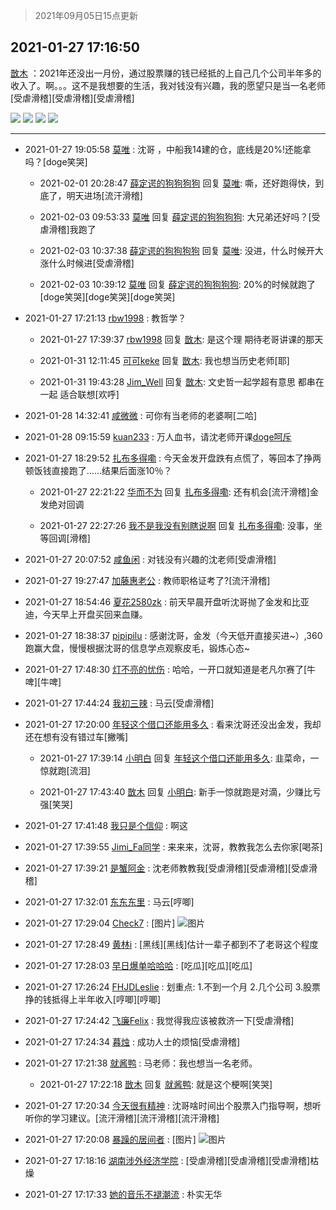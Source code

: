 > 2021年09月05日15点更新
<link rel="stylesheet" href="https://cdn.jsdelivr.net/gh/taotie6/sampleJSON@main/css/photo_show.css">


 ## 2021-01-27 17:16:50 

 [㪚木](https://www.coolapk.com/feed/24473532?shareKey=ZGU0Y2NhNmY2NmFkNjEzMTc3YWE~) ：2021年还没出一月份，通过股票赚的钱已经抵的上自己几个公司半年多的收入了。啊。。。这不是我想要的生活，我对钱没有兴趣，我的愿望只是当一名老师[受虐滑稽][受虐滑稽][受虐滑稽] 

<div class="album">
<img class="img-item" src="https://image.coolapk.com/feed/2021/0126/07/1081091_4376c84b_7006_7039@672x378.gif" />
<img class="img-item" src="https://image.coolapk.com/feed/2021/0126/07/1081091_bbda1653_7006_7048@640x360.gif" />
<img class="img-item" src="https://image.coolapk.com/feed/2021/0126/07/1081091_7d30af80_7076_3532@378x223.gif" />
<img class="img-item" src="https://image.coolapk.com/feed/2021/0126/07/1081091_4af42d64_7006_7037@378x672.gif" />
</div>

 ------- 

- 2021-01-27 19:05:58 [莫唯](uid=2115906) : 沈哥 ，中船我14建的仓，底线是20%!还能拿吗？[doge笑哭] 

    - 2021-02-01 20:28:47 [薛定谔的狗狗狗狗](uid=2327954) 回复 [莫唯](uid=2115906): 嘶，还好跑得快，到底了，明天进场[流汗滑稽] 

    - 2021-02-03 09:53:33 [莫唯](uid=2115906) 回复 [薛定谔的狗狗狗狗](uid=2327954): 大兄弟还好吗？[受虐滑稽]我跑了 

    - 2021-02-03 10:37:38 [薛定谔的狗狗狗狗](uid=2327954) 回复 [莫唯](uid=2115906): 没进，什么时候开大涨什么时候进[受虐滑稽] 

    - 2021-02-03 10:39:12 [莫唯](uid=2115906) 回复 [薛定谔的狗狗狗狗](uid=2327954): 20%的时候就跑了[doge笑哭][doge笑哭][doge笑哭] 

- 2021-01-27 17:21:13 [rbw1998](uid=602980) : 教哲学？ 

    - 2021-01-27 17:39:37 [rbw1998](uid=602980) 回复 [㪚木](uid=1081091): 是这个理  期待老哥讲课的那天 

    - 2021-01-31 12:11:45 [可可keke](uid=2190423) 回复 [㪚木](uid=1081091): 我也想当历史老师[耶] 

    - 2021-01-31 19:43:28 [Jim_Well](uid=783405) 回复 [㪚木](uid=1081091): 文史哲一起学超有意思 都串在一起 适合联想[欢呼] 

- 2021-01-28 14:32:41 [咸微微](uid=1248718) : 可你有当老师的老婆啊[二哈] 

- 2021-01-28 09:15:59 [kuan233](uid=867999) : 万人血书，请沈老师开课[doge呵斥](1/10000) 

- 2021-01-27 18:29:52 [扎布多得嘞](uid=1778156) : 今天金发开盘跌有点慌了，等回本了挣两顿饭钱直接跑了……结果后面涨10％？ 

    - 2021-01-27 22:21:22 [华而不为](uid=1212555) 回复 [扎布多得嘞](uid=1778156): 还有机会[流汗滑稽]金发绝对回调 

    - 2021-01-27 22:27:26 [我不是我没有别瞎说啊](uid=2231912) 回复 [扎布多得嘞](uid=1778156): 没事，坐等回调[滑稽] 

- 2021-01-27 20:07:52 [咸鱼闲](uid=3783511) : 对钱没有兴趣的沈老师[受虐滑稽] 

- 2021-01-27 19:27:47 [加藤惠老公](uid=1266680) : 教师职格证考了?[流汗滑稽] 

- 2021-01-27 18:54:46 [夏花2580zk](uid=858641) : 前天早晨开盘听沈哥抛了金发和比亚迪，今天早上开盘买回来血赚。 

- 2021-01-27 18:38:37 [pipipilu](uid=1479599) : 感谢沈哥，金发（今天低开直接买进~）,360跑赢大盘，慢慢根据沈哥的信息学点观察皮毛，锻炼心态~ 

- 2021-01-27 17:48:30 [灯不亮的忧伤](uid=2715037) : 哈哈，一开口就知道是老凡尔赛了[牛啤][牛啤] 

- 2021-01-27 17:44:24 [我初三辣](uid=2088136) : 马云[受虐滑稽] 

- 2021-01-27 17:20:00 [年轻这个借口还能用多久](uid=645717) : 看来沈哥还没出金发，我却还在想有没有错过车[撇嘴] 

    - 2021-01-27 17:39:14 [小明白](uid=1069318) 回复 [年轻这个借口还能用多久](uid=645717): 韭菜命，一惊就跑[流泪] 

    - 2021-01-27 17:43:40 [㪚木](uid=1081091) 回复 [小明白](uid=1069318): 新手一惊就跑是对滴，少赚比亏强[笑哭] 

- 2021-01-27 17:41:48 [我只是个信仰](uid=2073530) : 啊这 

- 2021-01-27 17:39:55 [Jimi_Fa同学](uid=658442) : 来来来，沈哥，教教我怎么去你家[喝茶] 

- 2021-01-27 17:39:21 [是蟹阿金](uid=2714159) : 沈老师教教我[受虐滑稽][受虐滑稽][受虐滑稽] 

- 2021-01-27 17:32:01 [东东东里](uid=645055) : 马云[哼唧] 

- 2021-01-27 17:29:04 [Check7](uid=2474522) : [图片] ![图片](https://image.coolapk.com/feed/2020/0425/01/1802946_65ecfc32_0119_896@198x198.jpeg)

- 2021-01-27 17:28:49 [黄林i](uid=3013640) : [黑线][黑线]估计一辈子都到不了老哥这个程度 

- 2021-01-27 17:28:03 [早日爆单哈哈哈](uid=2188936) : [吃瓜][吃瓜][吃瓜] 

- 2021-01-27 17:26:24 [FHJDLeslie](uid=4195398) : 划重点:
1.不到一个月
2.几个公司
3.股票挣的钱抵得上半年收入[哼唧][哼唧] 

- 2021-01-27 17:24:42 [飞廉Felix](uid=900024) : 我觉得我应该被救济一下[受虐滑稽] 

- 2021-01-27 17:24:34 [暮烛](uid=915575) : 成功人士的烦恼[受虐滑稽] 

- 2021-01-27 17:21:38 [就酱鸭](uid=632404) : 马老师：我也想当一名老师。 

    - 2021-01-27 17:22:18 [㪚木](uid=1081091) 回复 [就酱鸭](uid=632404): 就是这个梗啊[笑哭] 

- 2021-01-27 17:20:34 [今天很有精神](uid=3003957) : 沈哥啥时间出个股票入门指导啊，想听听你的学习建议。[流汗滑稽][流汗滑稽][流汗滑稽] 

- 2021-01-27 17:20:08 [暴躁的居间者](uid=1416387) : [图片] ![图片](https://image.coolapk.com/feed/2021/0127/17/1416387_9207_7096@436x332.jpg)

- 2021-01-27 17:18:16 [湖南涉外经济学院](uid=1368543) : [受虐滑稽][受虐滑稽][受虐滑稽]枯燥 

- 2021-01-27 17:17:33 [她的音乐不褪潮流](uid=1780475) : 朴实无华 


